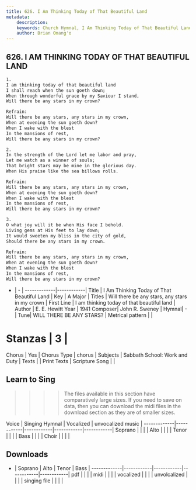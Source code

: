 ```yaml
---
title: 626. I Am Thinking Today of That Beautiful Land
metadata:
    description: 
    keywords: Church Hymnal, I Am Thinking Today of That Beautiful Land, I am thinking today of that beautiful land, Will there be any stars, any stars in my crown
    author: Brian Onang'o
---
```



## 626. I AM THINKING TODAY OF THAT BEAUTIFUL LAND

```txt
1.
I am thinking today of that beautiful land 
I shall reach when the sun goeth down; 
When through wonderful grace by my Saviour I stand, 
Will there be any stars in my crown? 

Refrain:
Will there be any stars, any stars in my crown, 
When at evening the sun goeth down? 
When I wake with the blest 
In the mansions of rest, 
Will there be any stars in my crown? 

2.
In the strength of the Lord let me labor and pray, 
Let me watch as a winner of souls; 
That bright stars may be mine in the glorious day. 
When His praise like the sea billows rolls. 

Refrain:
Will there be any stars, any stars in my crown, 
When at evening the sun goeth down? 
When I wake with the blest 
In the mansions of rest, 
Will there be any stars in my crown? 

3.
O what joy will it be when His face I behold. 
Living gems at His feet to lay down; 
It would sweeten my bliss in the city of gold, 
Should there be any stars in my crown.

Refrain:
Will there be any stars, any stars in my crown, 
When at evening the sun goeth down? 
When I wake with the blest 
In the mansions of rest, 
Will there be any stars in my crown? 

```

- |   -  |
-------------|------------|
Title | I Am Thinking Today of That Beautiful Land |
Key | A Major |
Titles | Will there be any stars, any stars in my crown |
First Line | I am thinking today of that beautiful land |
Author | E. E. Hewitt
Year | 1941
Composer| John R. Sweney |
Hymnal|  - |
Tune| WILL THERE BE ANY STARS? |
Metrical pattern | |
# Stanzas | 3 |
Chorus | Yes |
Chorus Type | chorus |
Subjects | Sabbath School: Work and Duty |
Texts |  |
Print Texts | 
Scripture Song |  |
  
## Learn to Sing

>>>> The files available in this section have comparatively large sizes. If you need to save on data, then you can download the midi files in the download section as they are of smaller sizes.

Voice |  Singing Hymnal | Vocalized | unvocalized music |
-------------|------------|------------|------------|------------|
Soprano | | | |
Alto | | | |
Tenor | | | |
Bass | | | |
Choir | | | |

## Downloads

- |  Soprano | Alto | Tenor | Bass |
-------------|------------|------------|------------|------------|
pdf | | | |
midi | | | |
vocalized | | | |
unvolcalized | | | |
singing file | | | |
  
